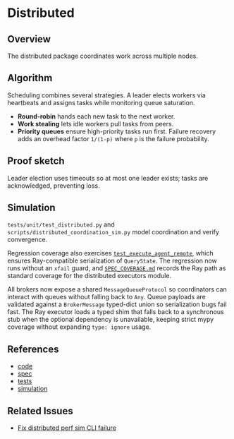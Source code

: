 # Distributed

## Overview
The distributed package coordinates work across multiple nodes.

## Algorithm
Scheduling combines several strategies. A leader elects workers via
heartbeats and assigns tasks while monitoring queue saturation.
- **Round-robin** hands each new task to the next worker.
- **Work stealing** lets idle workers pull tasks from peers.
- **Priority queues** ensure high-priority tasks run first.
Failure recovery adds an overhead factor ``1/(1-p)`` where ``p`` is the
failure probability.

## Proof sketch
Leader election uses timeouts so at most one leader exists; tasks are
acknowledged, preventing loss.

## Simulation
`tests/unit/test_distributed.py` and `scripts/distributed_coordination_sim.py`
model coordination and verify convergence.

Regression coverage also exercises
[`test_execute_agent_remote`](
  ../../tests/unit/test_distributed_executors.py::test_execute_agent_remote
),
which ensures Ray-compatible serialization of `QueryState`.
The regression now runs without an `xfail` guard, and
[`SPEC_COVERAGE.md`](../../SPEC_COVERAGE.md) records the Ray path as
standard coverage for the distributed executors module.

All brokers now expose a shared `MessageQueueProtocol` so coordinators can
interact with queues without falling back to `Any`. Queue payloads are
validated against a `BrokerMessage` typed-dict union so serialization bugs fail
fast. The Ray executor loads a typed shim that falls back to a synchronous stub
when the optional dependency is unavailable, keeping strict mypy coverage
without expanding `type: ignore` usage.

## References
- [code](../../src/autoresearch/distributed/)
- [spec](../specs/distributed.md)
- [tests](../../tests/unit/test_distributed.py)
- [simulation](../../scripts/distributed_coordination_sim.py)

## Related Issues
- [Fix distributed perf sim CLI failure][issue]

[issue]: ../../issues/archive/fix-distributed-perf-sim-cli-failure.md

